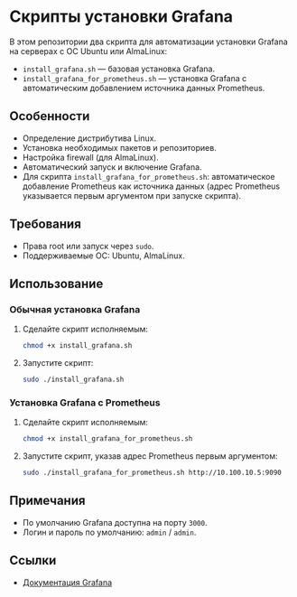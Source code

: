 # Скрипты установки Grafana

В этом репозитории два скрипта для автоматизации установки Grafana на серверах с ОС Ubuntu или AlmaLinux:

- `install_grafana.sh` — базовая установка Grafana.
- `install_grafana_for_prometheus.sh` — установка Grafana с автоматическим добавлением источника данных Prometheus.

## Особенности

- Определение дистрибутива Linux.
- Установка необходимых пакетов и репозиториев.
- Настройка firewall (для AlmaLinux).
- Автоматический запуск и включение Grafana.
- Для скрипта `install_grafana_for_prometheus.sh`: автоматическое добавление Prometheus как источника данных (адрес Prometheus указывается первым аргументом при запуске скрипта).

## Требования

- Права root или запуск через `sudo`.
- Поддерживаемые ОС: Ubuntu, AlmaLinux.

## Использование

### Обычная установка Grafana

1. Сделайте скрипт исполняемым:
   ```bash
   chmod +x install_grafana.sh
   ```
2. Запустите скрипт:
   ```bash
   sudo ./install_grafana.sh
   ```

### Установка Grafana с Prometheus

1. Сделайте скрипт исполняемым:
   ```bash
   chmod +x install_grafana_for_prometheus.sh
   ```
2. Запустите скрипт, указав адрес Prometheus первым аргументом:
   ```bash
   sudo ./install_grafana_for_prometheus.sh http://10.100.10.5:9090
   ```

## Примечания

- По умолчанию Grafana доступна на порту `3000`.
- Логин и пароль по умолчанию: `admin` / `admin`.

## Ссылки

- [Документация Grafana](https://grafana.com/docs/grafana/latest/setup-grafana/installation/)